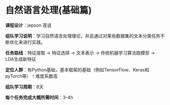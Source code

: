 # 自然语言处理(基础篇)



**课程设计**：jepson 莲说

**组队学习说明**：学习自然语言处理理论，并且通过对某些数据集的文本分类任务不断优化来进行实践。

**任务路线**：特征提取 → 特征选择 → 文本表示 → 传统机器学习算法跑模型 → LDA生成新特征 

**定位人群**：有Python基础，基本框架的基础（例如TensorFlow、Keras和pyTorch等）！难度系数高

**组队学习周期**：8天



**每个任务完成大概所需时间**：3-4h






